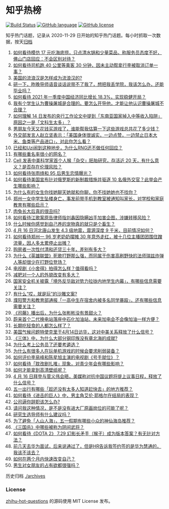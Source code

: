 # 知乎热榜
[![Build Status](https://github.com/ToWeLong/zhihu-hot-questions/workflows/CI/badge.svg)](https://github.com/ToWeLong/zhihu-hot-questions/actions)
[![GitHub language](https://img.shields.io/badge/language-golang-orange.svg)](https://golang.org/)
[![GitHub license](https://img.shields.io/github/license/ToWeLong/zhihu-hot-questions)](https://github.com/ToWeLong/zhihu-hot-questions/blob/main/LICENSE)

知乎热门话题，记录从 2020-11-29 日开始的知乎热门话题。每小时抓取一次数据，按天[归档](./archives)

<!-- BEGIN -->

1. [如何看待模仿 17 元吃海底捞，只点清水锅和少量菜品，称服务员态度不好，佛山门店回应：不会区别对待？](https://www.zhihu.com/question/454761669)
1. [如何看待司机跑 40 公里等乘客 30 分钟，因未主动帮拿行李被取消订单一事？](https://www.zhihu.com/question/454773564)
1. [美国的流浪汉是怎样成为流浪汉的?](https://www.zhihu.com/question/27969524)
1. [研一下，昨晚导师语音谈话说带不了我了，想把我丢学院，我该怎么办，还能毕业吗？](https://www.zhihu.com/question/454103100)
1. [如何看待 2021 年一季度中国经济同比增长 18.3%，实现稳健开局？](https://www.zhihu.com/question/454899787)
1. [我有个学生认为曹操屠城是合理的。要怎么开导他，才能让他认识曹操屠城不合理？](https://www.zhihu.com/question/434467214)
1. [如何理解 14 日发布的央行工作论文中提到「东南亚国家掉入中等收入陷阱」原因之一是「文科生太多」？](https://www.zhihu.com/question/454674600)
1. [男朋友今天又花钱买游戏了，谁能帮我估算一下这些游戏总共花了多少钱？](https://www.zhihu.com/question/453441147)
1. [外交部发言人赵立坚表示：「美国身体很诚实，一边点赞，一边禁止日本大米、鱼类等产品进口」，对此你怎么看？](https://www.zhihu.com/question/454785098)
1. [已经和Uzi闹到这种地步，为什么RNG还不做任何回应？](https://www.zhihu.com/question/454575947)
1. [有哪些重名率很小的网名？](https://www.zhihu.com/question/371252088)
1. [Cell 发表中美科学家首个人猴「杂交」胚胎研究，存活近 20 天，有什么意义？是否存在伦理风险？](https://www.zhihu.com/question/454895982)
1. [如何看待张雨绮和 95 后男生恋情曝光？](https://www.zhihu.com/question/454472919)
1. [如何看待美国宣布针对俄罗斯的新制裁措施并驱逐 10 名俄外交官？此举会产生哪些影响？](https://www.zhihu.com/question/454819327)
1. [为什么有的女生你找她聊天她就和你聊，你不找她她也不找你？](https://www.zhihu.com/question/438373759)
1. [郑州一女中学生坠楼身亡，事发前带手机到教室被通知叫家长，对学校和家庭教育有哪些启示？](https://www.zhihu.com/question/454720911)
1. [肉兔长大后真的很丑吗?](https://www.zhihu.com/question/385649301)
1. [如何看待江歌案原告律师指刘鑫因隐瞒凶手加害企图，涉嫌转移风险？](https://www.zhihu.com/question/454719429)
1. [什么时候你感觉到自己养的宠物真的就只是个畜生？](https://www.zhihu.com/question/344278401)
1. [4 月 16 日河北唐山发生 4.3 级地震，震源深度 9 千米，目前情况如何？](https://www.zhihu.com/question/454953034)
1. [如何看待郑州一 96 岁老奶奶摆摊 30 年意外走红，被十几位主播团团围住蹭流量，因人多太累停止出摊？](https://www.zhihu.com/question/454181902)
1. [购房者一次性付清和还贷三十年，差别有多大？](https://www.zhihu.com/question/440197525)
1. [为什么《英雄联盟》死歌打野那么强，而同属于伤害高刷野快的法师瑞兹炸弹人等却很少在打野位登场？](https://www.zhihu.com/question/454592134)
1. [电视剧《小舍得》拍得怎么样？值得看吗？](https://www.zhihu.com/question/454098944)
1. [减肥对一个人的外貌改变有多大？](https://www.zhihu.com/question/61341208)
1. [国家安全机关披露「境外反华敌对势力拉拢内地学生内幕」，有哪些信息需要关注？](https://www.zhihu.com/question/454743871)
1. [有什么“哎，就是玩”的沙雕文案?](https://www.zhihu.com/question/454663451)
1. [濮阳警方和教育部通报「一高中生在宿舍内被多名同学暴殴」，还有哪些信息需要关注？](https://www.zhihu.com/question/454786360)
1. [《司藤》播出后，为什么张彬彬没有景甜火？](https://www.zhihu.com/question/453444369)
1. [蔚来首个二代换电站落座中石化加油站，未来加电会不会像加油一样方便？](https://www.zhihu.com/question/454783383)
1. [长期吃轻食的人都怎么样了？](https://www.zhihu.com/question/430782103)
1. [美国气候问题特使克里于4月14日访华，这对中美关系释放了什么信号？](https://www.zhihu.com/question/454715279)
1. [《三体》中，为什么大部分钢印族没有章北海的成就?](https://www.zhihu.com/question/446823072)
1. [为什么考上公务员了还要考遴选？](https://www.zhihu.com/question/66603110)
1. [为什么有很多人在玩单机游戏的时候会要求削弱装备？](https://www.zhihu.com/question/454355880)
1. [如何评价李易峰和陈星旭主演的电视剧《号手就位》？](https://www.zhihu.com/question/334955433)
1. [如何看待「耽改剧扎堆」现象，对青少年会有哪些影响？](https://www.zhihu.com/question/449585706)
1. [如何才能拿到高清壁纸呢？](https://www.zhihu.com/question/453323523)
1. [4 月 16 日拜登与菅义伟会晤，美媒称对抗中国议题将提上议事日程，释放了什么信号？](https://www.zhihu.com/question/454891026)
1. [五一出行有哪些「趁还没有太多人知道赶快去」的地方推荐？](https://www.zhihu.com/question/453601844)
1. [如何看待《进击的巨人》中，男主角艾伦·耶格尔在结局的表现？](https://www.zhihu.com/question/453710531)
1. [公司逼你辞职该怎么办?](https://www.zhihu.com/question/452261565)
1. [请问我这种情况，是不是没有进大厂原画岗位的可能了呢？](https://www.zhihu.com/question/454868304)
1. [研究生选导师有什么建议吗？](https://www.zhihu.com/question/268811561)
1. [为了避免「人山人海」，五一假期有哪些小众的神仙海岛推荐？](https://www.zhihu.com/question/454381063)
1. [《三国杀》中哪些被称为阴间武将？](https://www.zhihu.com/question/445199764)
1. [如何看待《DOTA 2》 7.29 幻影长矛手（猴子）成为版本答案？有无针对方法？](https://www.zhihu.com/question/454631596)
1. [前几天去华为面试，后来说通过了，但是HR告诉我签约签的是华为慧通的，我该不该去？](https://www.zhihu.com/question/310409624)
1. [如何在两个月内快速改变自己？](https://www.zhihu.com/question/451986493)
1. [男生对女朋友的占有欲都很强吗？](https://www.zhihu.com/question/332142062)

<!-- END -->

历史归档 [./archives](./archives)


### License
[zhihu-hot-questions](https://github.com/towelong/zhihu-hot-questions) 的源码使用 MIT License 发布。